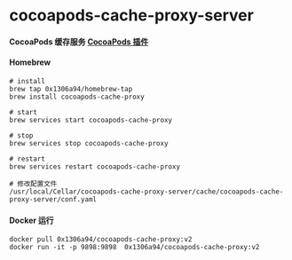 # cocoapods-cache-proxy-server

#### CocoaPods 缓存服务 [CocoaPods 插件](https://github.com/0x1306a94/cocoapods-cache-proxy)

#### Homebrew
```shell
# install
brew tap 0x1306a94/homebrew-tap
brew install cocoapods-cache-proxy

# start
brew services start cocoapods-cache-proxy

# stop
brew services stop cocoapods-cache-proxy

# restart
brew services restart cocoapods-cache-proxy

# 修改配置文件
/usr/local/Cellar/cocoapods-cache-proxy-server/cache/cocoapods-cache-proxy-server/conf.yaml
```

#### Docker 运行
```shell
docker pull 0x1306a94/cocoapods-cache-proxy:v2
docker run -it -p 9898:9898  0x1306a94/cocoapods-cache-proxy:v2
```


